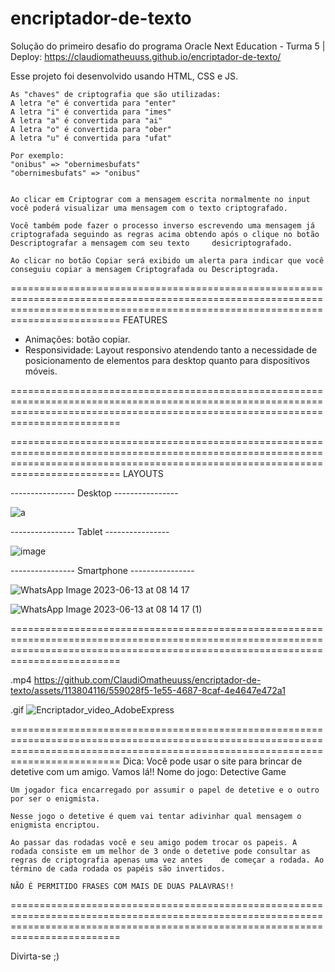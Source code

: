 # encriptador-de-texto
Solução do primeiro desafio do programa Oracle Next Education - Turma 5 | Deploy: https://claudiomatheuuss.github.io/encriptador-de-texto/

Esse projeto foi desenvolvido usando HTML, CSS e JS.
    
    
    As "chaves" de criptografia que são utilizadas:
    A letra "e" é convertida para "enter"
    A letra "i" é convertida para "imes"
    A letra "a" é convertida para "ai"
    A letra "o" é convertida para "ober"
    A letra "u" é convertida para "ufat"

    Por exemplo:
    "onibus" => "obernimesbufats"
    "obernimesbufats" => "onibus"
	
	
	Ao clicar em Criptograr com a mensagem escrita normalmente no input você poderá visualizar uma mensagem com o texto criptografado.

	Você também pode fazer o processo inverso escrevendo uma mensagem já criptografada seguindo as regras acima obtendo após o clique no botão Descriptografar a mensagem com seu texto 	desicriptografado.

	Ao clicar no botão Copiar será exibido um alerta para indicar que você conseguiu copiar a mensagem Criptografada ou Descriptograda.

=====================================================================================================================================================================================
				FEATURES
* Animações: botão copiar.
* Responsividade: Layout responsivo atendendo tanto a necessidade de posicionamento de elementos para desktop quanto para dispositivos móveis.

=====================================================================================================================================================================================

=====================================================================================================================================================================================
				LAYOUTS



---------------- Desktop ----------------


![a](https://github.com/ClaudiOmatheuuss/encriptador-de-texto/assets/113804116/c4f46339-fa03-41be-a3bd-cfe916e26db4)



---------------- Tablet ---------------- 



![image](https://github.com/ClaudiOmatheuuss/encriptador-de-texto/assets/113804116/882f5734-a0f9-4085-b3ac-7e3b3714d1ad)






---------------- Smartphone ----------------





![WhatsApp Image 2023-06-13 at 08 14 17](https://github.com/ClaudiOmatheuuss/encriptador-de-texto/assets/113804116/2d768cb0-fd5f-4c4f-8d9e-9148cacda4da)









![WhatsApp Image 2023-06-13 at 08 14 17 (1)](https://github.com/ClaudiOmatheuuss/encriptador-de-texto/assets/113804116/c2c04ca2-8a1f-4507-8c9e-95e853e7f6cb)









=====================================================================================================================================================================================





.mp4
https://github.com/ClaudiOmatheuuss/encriptador-de-texto/assets/113804116/559028f5-1e55-4687-8caf-4e4647e472a1



.gif
![Encriptador_video_AdobeExpress](https://github.com/ClaudiOmatheuuss/encriptador-de-texto/assets/113804116/eb1a3f75-fc26-47de-9e8d-767eb7628b66)




=====================================================================================================================================================================================
Dica: Você pode usar o site para brincar de detetive com um amigo. Vamos lá!!
	Nome do jogo: Detective Game
	
	Um jogador fica encarregado por assumir o papel de detetive e o outro por ser o enigmista.

	Nesse jogo o detetive é quem vai tentar adivinhar qual mensagem o enigmista encriptou.
	
	Ao passar das rodadas você e seu amigo podem trocar os papeis. A rodada consiste em um melhor de 3 onde o detetive pode consultar as regras de criptografia apenas uma vez antes 	de começar a rodada. Ao término de cada rodada os papéis são invertidos.

	NÃO É PERMITIDO FRASES COM MAIS DE DUAS PALAVRAS!!
=====================================================================================================================================================================================


Divirta-se ;)
